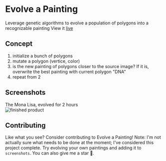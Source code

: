 # Evolve a Painting
Leverage genetic algorithms to evolve a population of polygons into a recognizable painting
View it [live](https://evolve-painting.vercel.app/)

## Concept
1. initialize a bunch of polygons
2. mutate a polygon (vertice, color)
3. is the new painting of polygons closer to the source image? If it is, overwrite the best painting with current polygon "DNA"
4. repeat from 2

## Screenshots
The Mona Lisa, evolved for 2 hours  
![finished product](https://media.discordapp.net/attachments/769322501083758622/850337277124935680/g40R6lPmKV0AAAAASUVORK5CYII.png)

## Contributing
Like what you see? Consider contributing to Evolve a Painting! Note: I'm not actually sure what needs to be done at the moment; I've considered this project complete. Try evolving your own paintings and adding it to `screenshots`. You can also give me a star 🥺.